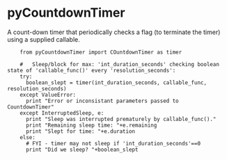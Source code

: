 pyCountdownTimer
================

A count-down timer that periodically checks a flag (to terminate the timer) using a supplied callable.

        from pyCountdownTimer import COuntdownTimer as timer
        
        #   Sleep/block for max: 'int_duration_seconds' checking boolean state of 'callable_func()' every 'resolution_seconds':
        try:
          boolean_slept = timer(int_duration_seconds, callable_func, resolution_seconds)
        except ValueError:
          print "Error or inconsistant parameters passed to CountdownTimer"
        except InterruptedSleep, e:
          print "Sleep was interrupted prematurely by callable_func()."
          print "Remaining sleep time: "+e.remaining
          print "Slept for time: "+e.duration
        else:
          # FYI - timer may not sleep if 'int_duration_seconds'==0
          print "Did we sleep? "+boolean_slept
        
